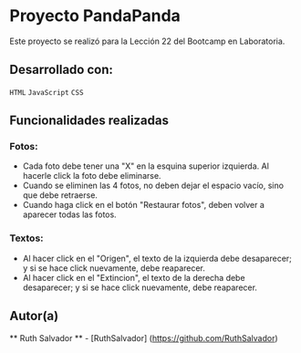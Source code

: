 # Proyecto PandaPanda

Este proyecto se realizó para la Lección 22 del Bootcamp en Laboratoria.

## Desarrollado con:

`HTML` `JavaScript` `CSS`

## Funcionalidades realizadas

### Fotos:
* Cada foto debe tener una "X" en la esquina superior izquierda. Al hacerle click la foto debe eliminarse.
* Cuando se eliminen las 4 fotos, no deben dejar el espacio vacío, sino que debe retraerse.
* Cuando haga click en el botón "Restaurar fotos", deben volver a aparecer todas las fotos.

### Textos:
* Al hacer click en el "Origen", el texto de la izquierda debe desaparecer; y si se hace click nuevamente, debe reaparecer.
* Al hacer click en el "Extincion", el texto de la derecha debe desaparecer; y si se hace click nuevamente, debe reaparecer.


## Autor(a)

** Ruth Salvador ** - [RuthSalvador] (https://github.com/RuthSalvador)




